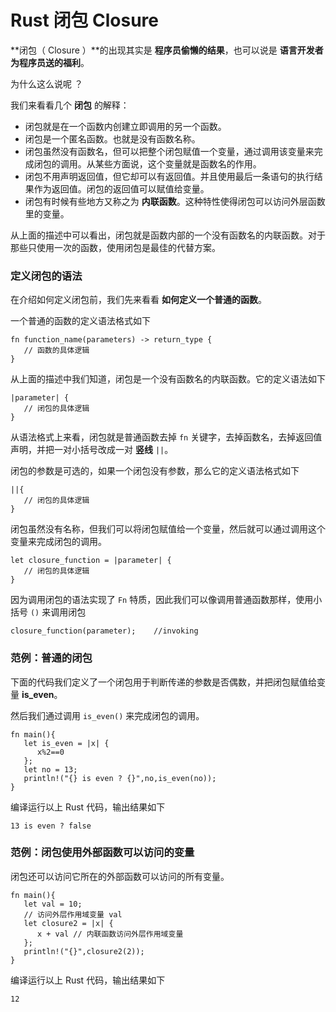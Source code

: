 # Rust 闭包 Closure

**闭包（ Closure ）**的出现其实是 **程序员偷懒的结果**，也可以说是 **语言开发者为程序员送的福利**。

为什么这么说呢 ？

我们来看看几个 **闭包** 的解释：

-   闭包就是在一个函数内创建立即调用的另一个函数。
-   闭包是一个匿名函数。也就是没有函数名称。
-   闭包虽然没有函数名，但可以把整个闭包赋值一个变量，通过调用该变量来完成闭包的调用。从某些方面说，这个变量就是函数名的作用。
-   闭包不用声明返回值，但它却可以有返回值。并且使用最后一条语句的执行结果作为返回值。闭包的返回值可以赋值给变量。
-   闭包有时候有些地方又称之为 **内联函数**。这种特性使得闭包可以访问外层函数里的变量。

从上面的描述中可以看出，闭包就是函数内部的一个没有函数名的内联函数。对于那些只使用一次的函数，使用闭包是最佳的代替方案。

### 定义闭包的语法

在介绍如何定义闭包前，我们先来看看 **如何定义一个普通的函数**。

一个普通的函数的定义语法格式如下

```
fn function_name(parameters) -> return_type {
   // 函数的具体逻辑
}
```

从上面的描述中我们知道，闭包是一个没有函数名的内联函数。它的定义语法如下

```
|parameter| {
   // 闭包的具体逻辑
}
```

从语法格式上来看，闭包就是普通函数去掉 `fn` 关键字，去掉函数名，去掉返回值声明，并把一对小括号改成一对 **竖线** `||`。

闭包的参数是可选的，如果一个闭包没有参数，那么它的定义语法格式如下

```
||{
   // 闭包的具体逻辑  
}
```

闭包虽然没有名称，但我们可以将闭包赋值给一个变量，然后就可以通过调用这个变量来完成闭包的调用。

```
let closure_function = |parameter| {
   // 闭包的具体逻辑
}
```

因为调用闭包的语法实现了 `Fn` 特质，因此我们可以像调用普通函数那样，使用小括号 `()` 来调用闭包

```
closure_function(parameter);    //invoking
```

### 范例：普通的闭包

下面的代码我们定义了一个闭包用于判断传递的参数是否偶数，并把闭包赋值给变量 **is_even**。

然后我们通过调用 `is_even()` 来完成闭包的调用。

```
fn main(){
   let is_even = |x| {
      x%2==0
   };
   let no = 13;
   println!("{} is even ? {}",no,is_even(no));
}
```

编译运行以上 Rust 代码，输出结果如下

```
13 is even ? false
```

### 范例：闭包使用外部函数可以访问的变量

闭包还可以访问它所在的外部函数可以访问的所有变量。

```
fn main(){
   let val = 10; 
   // 访问外层作用域变量 val
   let closure2 = |x| {
      x + val // 内联函数访问外层作用域变量
   };
   println!("{}",closure2(2));
}
```

编译运行以上 Rust 代码，输出结果如下

```
12
```